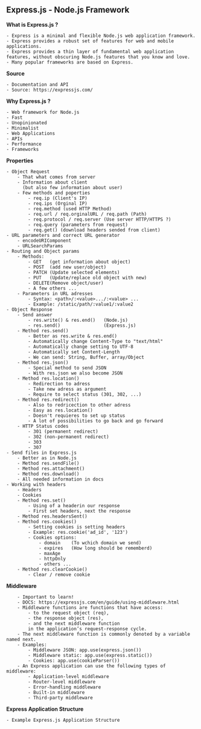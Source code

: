 <h2>Express.js - Node.js Framework</h2>

**What is Express.js ?**

	- Express is a minimal and flexible Node.js web application framework.
	- Express provides a robust set of features for web and mobile applications.
	- Express provides a thin layer of fundamental web application features, without obscuring Node.js features that you know and love.
	- Many popular frameworks are based on Express.
	
**Source**
	
	- Documentation and API
	- Source: https://expressjs.com/

**Why Express.js ?**

	- Web framework for Node.js
	- Fast
	- Unopinionated
	- Minimalist
	- Web Applications
	- APIs
	- Performance
	- Frameworks
	
**Properties**
	
	- Object Request
		- That what comes from server
		- Information about client 
		  (but also few information about user) 
		- Few methods and poperties
			- req.ip (Client's IP)
			- req.ips (Orginal IP)
			- req.method (used HTTP Method)
			- req.url / req.orginalURL / req.path (Path)
			- req.protocol / req.server (Use server HTTP/HTTPS ?)
			- req.query (parameters from request)
			- req.get() (download headers sended from client)
	- URL parameters and correct URL generator
		- encodeURIComponent
		- URLSearchParams
	- Routing and Object params
		- Methods:
			- GET	(get information about object)
			- POST	(add new user/object)
			- PATCH	(Update selected elements)
			- PUT	(Update/replace old object with new)
			- DELETE(Remove object/user)
			- A few others ...
		- Parameters in URL adresses
			- Syntax: <path>/:<value>.../:<value> ...
			- Example: /static/path/:value1/:value2
	- Object Response
		- Send answer
			- res.write() & res.end() 	(Node.js)
			- res.send()				(Express.js)
		- Method res.send()
			- Better as res.write & res.end()
			- Automatically change Content-Type to "text/html"
			- Automatically change setting to UTF-8
			- Automatically set Content-Length
			- We can send: String, Buffer, array/Object
		- Method res.json()
			- Special method to send JSON
			- With res.json we also become JSON
		- Method res.location()
			- Redirection to adress
			- Take new adress as argument
			- Require to select status (301, 302, ...)
		- Method res.redirect()
			- Also to redricection to other adress
			- Easy as res.location()
			- Doesn't requieres to set up status
			- A lot of possibilities to go back and go forward
		- HTTP Status codes
			- 301 (permanent redirect)
			- 302 (non-permanent redirect)
			- 303 
			- 307 
	- Send files in Express.js
		- Better as in Node.js
		- Method res.sendFile()
		- Method res.attachment()
		- Method res.download()
		- All needed information in docs
	- Working with headers
		- Headers
		- Cookies
		- Method res.set()
			- Using of a headerin our response
			- First set headers, next the response
		- Method res.headersSent()
		- Method res.cookies()
			- Setting cookies is setting headers
			- Example: res.cookie('ad_id', '123')
			- Cookies options:
				- domain	(To wchich domain we send)
				- expires	(How long should be rememberd)
				- maxAge	
				- httpOnly
				- others ...
		- Method res.clearCookie()
			- Clear / remove cookie
			
**Middleware**

		- Important to learn!
		- DOCS: https://expressjs.com/en/guide/using-middleware.html
		- Middleware functions are functions that have access:
			- to the request object (req), 
			- the response object (res), 
			- and the next middleware function 
			in the application’s request-response cycle. 
		- The next middleware function is commonly denoted by a variable named next.
		- Examples:
			- Middleware JSON: app.use(express.json())
			- Middleware static: app.use(express.static())
			- Cookies: app.use(cookieParser())
		- An Express application can use the following types of middleware:
			- Application-level middleware
			- Router-level middleware
			- Error-handling middleware
			- Built-in middleware
			- Third-party middleware
			
**Express Application Structure** 

	- Example Express.js Application Structure
			
		
			
	
	


